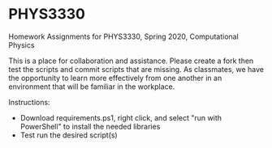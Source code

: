 # PHYS3330
Homework Assignments for PHYS3330, Spring 2020, Computational Physics

This is a place for collaboration and assistance. Please create a fork then test the scripts and commit scripts that are missing. 
As classmates, we have the opportunity to learn more effectively from one another in an environment that will be familiar in the workplace.

Instructions:
- Download requirements.ps1, right click, and select "run with PowerShell" to install the needed libraries
- Test run the desired script(s)
